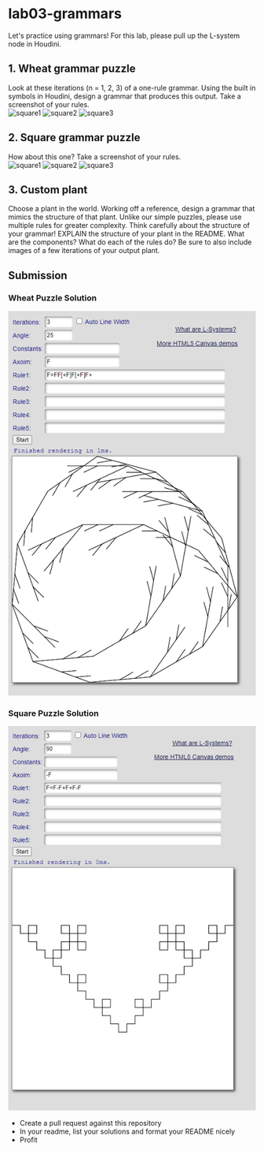 # lab03-grammars
Let's practice using grammars! For this lab, please pull up the L-system node in Houdini.

## 1. Wheat grammar puzzle
Look at these iterations (n = 1, 2, 3) of a one-rule grammar. Using the built in symbols in Houdini, design a grammar that produces this output. Take a screenshot of your rules.\
<img width="200" alt="square1" src="https://user-images.githubusercontent.com/1758825/193949661-a3a0e1f7-7d68-4b9e-8384-d9991e1e9fd2.png">
<img width="200" alt="square2" src="https://user-images.githubusercontent.com/1758825/193949853-cf2306b3-3537-4c24-91b5-0a3083bc87c0.png">
<img width="200" alt="square3" src="https://user-images.githubusercontent.com/1758825/193949859-5e432b4b-f18d-48b5-a9e9-8d7dba255955.png">

## 2. Square grammar puzzle
How about this one? Take a screenshot of your rules.\
<img width="200" alt="square1" src="https://user-images.githubusercontent.com/1758825/193949895-87cdfb43-da7c-4867-ab1b-107e1ba9d2a7.png">
<img width="200" alt="square2" src="https://user-images.githubusercontent.com/1758825/193949904-a9cdfe0f-319e-4ca8-9935-dd338217a7cf.png">
<img width="200" alt="square3" src="https://user-images.githubusercontent.com/1758825/193949910-928e5993-ce26-4681-80f8-ffeb54be4dcf.png">

## 3. Custom plant
Choose a plant in the world. Working off a reference, design a grammar that mimics the structure of that plant. Unlike our simple puzzles, please use multiple rules for greater complexity. Think carefully about the structure of your grammar! EXPLAIN the structure of your plant in the README. What are the components? What do each of the rules do? Be sure to also include images of a few iterations of your output plant. 

## Submission

### Wheat Puzzle Solution
<img src="./wheatPuzzle.png">


### Square Puzzle Solution
<img src="./squaresPuzzle.png">

- Create a pull request against this repository
- In your readme, list your solutions and format your README nicely
- Profit

